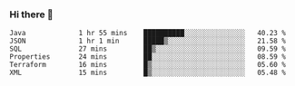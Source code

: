 ### Hi there 👋


<!--START_SECTION:waka-->

```text
Java             1 hr 55 mins    ██████████░░░░░░░░░░░░░░░   40.23 %
JSON             1 hr 1 min      █████▒░░░░░░░░░░░░░░░░░░░   21.58 %
SQL              27 mins         ██▒░░░░░░░░░░░░░░░░░░░░░░   09.59 %
Properties       24 mins         ██░░░░░░░░░░░░░░░░░░░░░░░   08.59 %
Terraform        16 mins         █▒░░░░░░░░░░░░░░░░░░░░░░░   05.60 %
XML              15 mins         █▒░░░░░░░░░░░░░░░░░░░░░░░   05.48 %
```

<!--END_SECTION:waka-->

<!--
**ssrahul96/ssrahul96** is a ✨ _special_ ✨ repository because its `README.md` (this file) appears on your GitHub profile.

Here are some ideas to get you started:

- 🔭 I’m currently working on ...
- 🌱 I’m currently learning ...
- 👯 I’m looking to collaborate on ...
- 🤔 I’m looking for help with ...
- 💬 Ask me about ...
- 📫 How to reach me: ...
- 😄 Pronouns: ...
- ⚡ Fun fact: ...
-->
